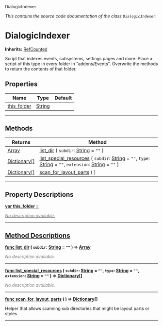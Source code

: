 
<div class="header-banner purple">
<div class="header-label purple">DialogicIndexer</div>
</div>

*This contains the source code documentation of the class `DialogicIndexer`.*
        
# DialogicIndexer
**Inherits:** [RefCounted](https://docs.godotengine.org/en/latest/classes/class_refcounted.html#class-refcounted)

Script that indexes events, subsystems, settings pages and more. 
Place a script of this type in every folder in "addons/Events". 
Overwrite the methods to return the contents of that folder.
## Properties
Name | Type | Default 
--- | --- | --- 
[<span class="hljs-title">this_folder</span>](#property-this_folder) | [String](https://docs.godotengine.org/en/latest/classes/class_string.html#class-string) |   
--- 

## Methods
Returns | Method 
--- | --- 
<span class="hljs-attribute">[Array](https://docs.godotengine.org/en/latest/classes/class_array.html#class-array)</span> | [<span class="hljs-title">list_dir</span>](#method-list_dir) ( `subdir`: [String](https://docs.godotengine.org/en/latest/classes/class_string.html#class-string) = `""` ) 
<span class="hljs-attribute">[Dictionary[]](https://docs.godotengine.org/en/latest/classes/class_dictionary.html#class-dictionary)</span> | [<span class="hljs-title">list_special_resources</span>](#method-list_special_resources) ( `subdir`: [String](https://docs.godotengine.org/en/latest/classes/class_string.html#class-string) = `""`, `type`: [String](https://docs.godotengine.org/en/latest/classes/class_string.html#class-string) = `""`, `extension`: [String](https://docs.godotengine.org/en/latest/classes/class_string.html#class-string) = `""` ) 
<span class="hljs-attribute">[Dictionary[]](https://docs.godotengine.org/en/latest/classes/class_dictionary.html#class-dictionary)</span> | [<span class="hljs-title">scan_for_layout_parts</span>](#method-scan_for_layout_parts) ( ) 
--- 
## Property Descriptions



<a class="header" id="property-this_folder" href="#property-this_folder">**<span class="hljs-attribute">var</span> <span class="hljs-title">this_folder</span> <span style = "color: gray"> = </span> <unknown>** 



 <span style = "color: gray">*No description available.*</span> 

---

## Method Descriptions



<a class="header" id="method-list_dir" href="#method-list_dir">**<span class="hljs-attribute">func</span> [<span class="hljs-title">list_dir</span>](#method-list_dir) ( `subdir`: [String](https://docs.godotengine.org/en/latest/classes/class_string.html#class-string) = `""` )</a>  ⇒ <span class="hljs-attribute">[Array](https://docs.godotengine.org/en/latest/classes/class_array.html#class-array)</span>** 



 <span style = "color: gray">*No description available.*</span> 

---



<a class="header" id="method-list_special_resources" href="#method-list_special_resources">**<span class="hljs-attribute">func</span> [<span class="hljs-title">list_special_resources</span>](#method-list_special_resources) ( `subdir`: [String](https://docs.godotengine.org/en/latest/classes/class_string.html#class-string) = `""`, `type`: [String](https://docs.godotengine.org/en/latest/classes/class_string.html#class-string) = `""`, `extension`: [String](https://docs.godotengine.org/en/latest/classes/class_string.html#class-string) = `""` )</a>  ⇒ <span class="hljs-attribute">[Dictionary[]](https://docs.godotengine.org/en/latest/classes/class_dictionary.html#class-dictionary)</span>** 



 <span style = "color: gray">*No description available.*</span> 

---



<a class="header" id="method-scan_for_layout_parts" href="#method-scan_for_layout_parts">**<span class="hljs-attribute">func</span> [<span class="hljs-title">scan_for_layout_parts</span>](#method-scan_for_layout_parts) ( )</a>  ⇒ <span class="hljs-attribute">[Dictionary[]](https://docs.godotengine.org/en/latest/classes/class_dictionary.html#class-dictionary)</span>** 



Helper that allows scanning sub directories that might be layout parts or styles

---

